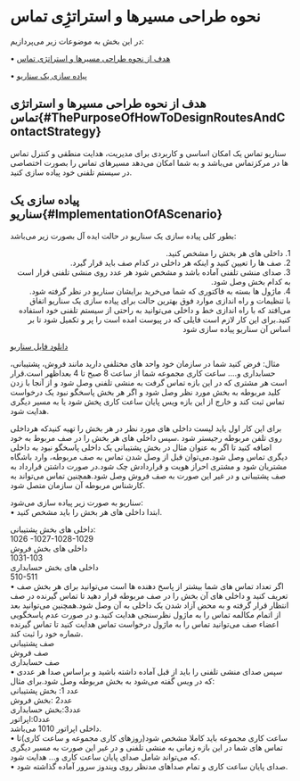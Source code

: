 
# نحوه طراحی مسیرها و استراتژِی تماس

در این بخش به موضوعات زیر می‌پردازیم:

•	[هدف از نحوه طراحی مسیرها و استراتژی تماس ](#ThePurposeOfHowToDesignRoutesAndContactStrategy)

•	[پیاده سازی یک سناریو ](#ImplementationOfAScenario)

## هدف از نحوه طراحی مسیرها و استراتژی تماس{#ThePurposeOfHowToDesignRoutesAndContactStrategy}

سناریو تماس یک امکان اساسی و کاربردی برای مدیریت، هدایت منطقی و کنترل تماس ها در مرکزتماس می‌باشد و به شما امکان می‌دهد مسیرهای تماس را بصورت اختصاصی در سیستم تلفنی خود پیاده سازی کنید.

## پیاده سازی یک سناریو{#ImplementationOfAScenario}
بطور کلی پیاده سازی یک سناریو در حالت ایده آل بصورت زیر می‌باشد:
<div dir="rtl">
1.	داخلی های هر بخش را مشخص کنید.<br>
2.	صف ها را تعیین کنید و اینکه هر داخلی در کدام صف باید قرار گیرد.<br>
3.	صدای منشی تلفنی آماده باشد و مشخص شود هر عدد روی منشی تلفنی قرار است به کدام بخش وصل شود.<br>
4.	ماژول ها بسته به فاکتوری که شما می‌خرید برایشان سناریو در نظر گرفته شود.<br>
با تنظیمات و راه اندازی  موارد فوق بهترین حالت برای پیاده سازی یک سناریو اتفاق می‌افتد که با راه اندازی خط  و داخلی می‌توانید به راحتی از سیستم تلفنی خود استفاده کنید.برای این کار لازم است فایلی که در پیوست امده است را پر و تکمیل شود تا بر اساس آن سناریو پیاده سازی شود<br>
</div>

[ دانلود فایل سناریو ](01.Alovoip-Senario-Final.xlsx)

مثال: فرض کنید شما در سازمان خود واحد های مختلفی دارید مانند فروش، پشتیبانی، حسابداری و.... ساعت کاری مجموعه شما از ساعت 8 صبح تا 4 بعداظهر است.قرار است هر مشتری که در این بازه تماس گرفت به منشی تلفنی وصل شود و از آنجا با زدن کلید مربوطه به بخش مورد نظر وصل شود و اگر هر بخش پاسخگو نبود یک درخواست تماس ثبت کند و خارج از این بازه ویس پایان ساعت کاری پخش شود یا به مسیر دیگری هدایت شود.<br>

برای این کار اول باید لیست داخلی های مورد نظر در هر بخش را تهیه کنیدکه هرداخلی روی تلفن مربوطه رجیستر شود .سپس داخلی های هر بخش را در صف مربوط به خود اضافه کنید تا اگر به عنوان مثال در بخش پشتیبانی یک داخلی پاسخگو نبود به داخلی دیگری تماس وصل شود.می‌توان قبل از وصل شدن تماس به صف مربوطه، وارد باشگاه مشتریان شود و مشتری احراز هویت و قراردادش چک شود.در صورت داشتن قرارداد به صف پشتیبانی و در غیر این صورت به صف فروش وصل شود.همچنین تماس می‌تواند به کارشناس مربوطه آن سازمان متصل شود.<br>

سناریو به صورت زیر پیاده سازی می‌شود:<br>
•	ابتدا داخلی های هر بخش را باید مشخص کنید.

داخلی های بخش پشتیبانی:<br>
1026 -1027-1028-1029<br>
داخلی های بخش فروش<br>
1031-103<br>
داخلی های بخش حسابداری<br>
510-511<br>
•	اگر تعداد تماس های شما بیشتر از پاسخ دهنده ها است می‌توانید برای هر بخش صف تعریف کنید و داخلی های آن بخش را در صف مربوطه قرار دهید تا تماس گیرنده در صف انتظار قرار گرفته و به محض آزاد شدن یک داخلی به آن وصل شود.همچنین می‌توانید بعد از اتمام مکالمه تماس را به ماژول نظرسنجی هدایت کنید.و در صورت عدم پاسخگویی اعضاء صف می‌توانید تماس را به ماژول درخواست تماس هدایت کنید تا تماس گیرنده شماره خود را ثبت کند.<br>
صف پشتیبانی<br>
صف فروش<br>
صف حسابداری<br>
•	سپس صدای منشی تلفنی را باید از قبل آماده داشته باشید و براساس صدا هر عددی که در ویس گفته می‌شود به بخش مربوطه وصل ‌شود.برای مثال:<br>
عدد 1: بخش پشتیبانی<br>
عدد2 :بخش فروش<br>
عدد3:بخش حسابداری<br>
عدد0:اپراتور<br>
داخلی اپراتور 1010 می‌باشد.<br>
•	ساعت کاری مجموعه باید کاملا مشخص شود(روزهای کاری مجموعه و ساعت کاری)تا تماس های شما در این بازه زمانی به منشی تلفنی و در غیر این صورت به مسیر دیگری که می‌تواند شامل صدای پایان ساعت کاری و... هدایت شود.<br>
•	صدای پایان ساعت کاری و تمام صداهای مدنظر روی ویندوز سرور آماده گذاشته شود.<br>

